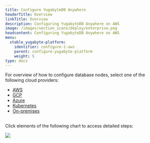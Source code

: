 ```yaml
---
title: Configure YugabyteDB Anywhere
headerTitle: Overview
linkTitle: Overview
description: Configuring YugabyteDB Anywhere on AWS
image: /images/section_icons/deploy/enterprise.png
headcontent: Configuring YugabyteDB Anywhere on AWS
menu:
  stable_yugabyte-platform:
    identifier: configure-1-aws
    parent: configure-yugabyte-platform
    weight: 5
type: docs
---
```


For overview of how to configure database nodes, select one of the following cloud providers:

<ul class="nav nav-tabs-alt nav-tabs-yb">

  <li>
    <a href="../aws/" class="nav-link active">
      <i class="fab fa-aws"></i>
      AWS
    </a>
  </li>

  <li>
    <a href="../gcp/" class="nav-link">
      <i class="fab fa-google" aria-hidden="true"></i>
      GCP
    </a>
  </li>

  <li>
    <a href="../azure/" class="nav-link">
      <i class="fab fa-windows" aria-hidden="true"></i>
      Azure
    </a>
  </li>

  <li>
    <a href="../kubernetes/" class="nav-link">
      <i class="fas fa-cubes" aria-hidden="true"></i>
      Kubernetes
    </a>
  </li>

  <li>
    <a href="../onprem/" class="nav-link">
      <i class="fas fa-building"></i>
      On-premises
    </a>
  </li>

</ul>

<br>Click elements of the following chart to access detailed steps:

<div class="image-with-map">
<img src="/images/ee/flowchart/yb-configure-aws.png" usemap="#image-map">

<map name="image-map">
    <area target="_blank" alt="Configure platform" title="Configure platform" href="/preview/yugabyte-platform/configure-yugabyte-platform/" coords="387,68,517,200" shape="rect">
    <area target="_blank" alt="Admin user" title="Admin user" href="/preview/yugabyte-platform/configure-yugabyte-platform/create-admin-user/" coords="290,262,609,317" shape="rect">
    <area target="_blank" alt="AWS provider" title="AWS provider" href="/preview/yugabyte-platform/configure-yugabyte-platform/set-up-cloud-provider/aws/" coords="275,370,635,424" shape="rect">
    <area target="_blank" alt="AWS provider - pre reqs" title="AWS provider - pre reqs" href="/preview/yugabyte-platform/configure-yugabyte-platform/set-up-cloud-provider/aws/#prerequisites" coords="224,474,674,649" shape="rect">
    <area target="_blank" alt="AWS provider - configure cloud provider" title="AWS provider - configure cloud provider" href="/preview/yugabyte-platform/configure-yugabyte-platform/set-up-cloud-provider/aws/#configure-aws" coords="302,703,602,793" shape="rect">
</map>
</div>
